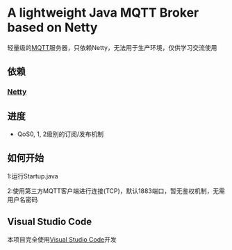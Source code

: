 # A lightweight Java MQTT Broker based on Netty
轻量级的[MQTT](http://www.mqtt.org/)服务器，只依赖Netty，无法用于生产环境，仅供学习交流使用

## 依赖
### [Netty](https://github.com/netty/netty)

## 进度
* QoS0, 1, 2级别的订阅/发布机制

## 如何开始
1:运行Startup.java

2:使用第三方MQTT客户端进行连接(TCP)，默认1883端口，暂无鉴权机制，无需用户名密码

## Visual Studio Code
本项目完全使用[Visual Studio Code](https://github.com/Microsoft/vscode)开发 


